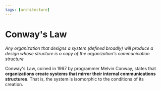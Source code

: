 ```yaml
---
tags: [architecture]
---
```


# Conway's Law


*Any organization that designs a system (defined broadly) will produce a design whose structure is a copy of the organization's communication structure*


Conway's Law, coined in 1967 by programmer Melvin Conway, states that **organizations create systems that mirror their internal communications structures**. That is, the system is isomorphic to the conditions of its creation.